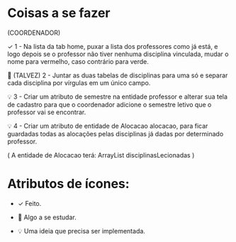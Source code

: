 
# Coisas a se fazer

(COORDENADOR)

✓ 1 - Na lista da tab home, puxar a lista dos professores como já está, e logo depois se o professor não tiver nenhuma 
disciplina vinculada, mudar o nome para vermelho, caso contrário para verde.

📖 (TALVEZ) 2 - Juntar as duas tabelas de disciplinas para uma só e separar cada disciplina por vírgulas em um único campo.

💡 3 - Criar um atributo de semestre na entidade professor e alterar sua tela de cadastro para que o coordenador adicione o semestre letivo que o professor vai se encontrar.

💡 4 - Criar um atributo de entidade de Alocacao alocacao, para ficar guardadas todas as alocações pelas disciplinas já dadas por determinado professor.

( A entidade de Alocacao terá: ArrayList<Disciplina> disciplinasLecionadas )
  
  
#  Atributos de ícones:
  
* ✓ Feito.

* 📖 Algo a se estudar.

* 💡 Uma ideia que precisa ser implementada.
